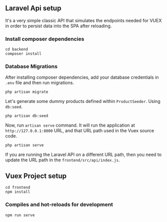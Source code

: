 ## Laravel Api setup
It's a very simple classic API that simulates the endpoints needed for VUEX in order to persist data into the SPA after reloading.

### Install composer dependencies
```
cd backend
composer install
```
### Database Migrations
After installing composer dependencies, add your database credentials in `.env` file and then run migrations.
```
php artisan migrate
```
Let's generate some dummy products defined within `ProductSeeder`. Using `db:seed`.
```
php artisan db:seed
```
Now, run `artisan serve` command. It will run the application at `http://127.0.0.1:8000` URL, and that URL path used in the Vuex source code.
```
php artisan serve
```
If you are running the Laravel API on a different URL path, then you need to update the URL path in the `frontend/src/api/index.js`.

## Vuex Project setup
```
cd frontend
npm install
```

### Compiles and hot-reloads for development
```
npm run serve
```

